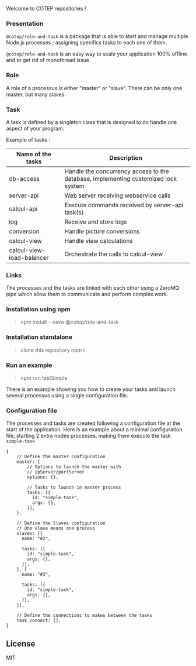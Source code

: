 Welcome to COTEP repositories !

### Presentation

`@cotep/role-and-task` is a package that is able to start and manage multiple Node.js processes ; assigning specifics tasks to each one of them.

`@cotep/role-and-task` is an easy way to scale your application 100% offline and to get rid of monothread issue.

### Role

A role of a processus is either "master" or "slave". There can be only one master, but many slaves.

### Task

A task is defined by a singleton class that is designed to do handle one aspect of your program.

Example of tasks :

|Name of the tasks| Description |
|-----------------|------------|
| db-access | Handle the concurrency access to the database, implementing customized lock system  |
| server-api | Web server receiving webservice calls  |
| calcul-api | Execute commands received by server-api task(s)  |
| log | Receive and store logs |
| conversion | Handle picture conversions  |
| calcul-view |  Handle view calculations |
| calcul-view-load-balancer | Orchestrate the calls to calcul-view |

### Links

The processes and the tasks are linked with each other using a ZeroMQ pipe which allow them to communicate and perform complex work.

### Installation using npm

> npm install --save @cotep/role-and-task

### Installation standalone

> clone this repository
> npm i


### Run an example

> npm run testSimple

There is an example showing you how to create your tasks and launch several processus using a single configuration file.

### Configuration file

The processes and tasks are created following a configuration file at the start of the application. Here is an example about a minimal configuration file, starting 2 extra nodes processes, making them execute the task `simple-task`

```
{
    // Define the master configuration
    master: {
        // Options to launch the master with
        // ipServer/portServer
        options: {},

        // Tasks to launch in master process
        tasks: [{
          id: "simple-task",
          args: {},
        }],
    },

    // Define the Slaves configuration
    // One slave means one process
    slaves: [{
      name: "#2",

      tasks: [{
        id: "simple-task",
        args: {},
      }],
    }, {
      name: "#3",

      tasks: [{
        id: "simple-task",
        args: {},
      }],
    }],

    // Define the connections to makes between the tasks
    task_connect: [],
}
```


License
----

MIT

[//]: # (These are reference links used in the body of this note and get stripped out when the markdown processor does its job. There is no need to format nicely because it shouldn't be seen. Thanks SO - http://stackoverflow.com/questions/4823468/store-comments-in-markdown-syntax)

   [node.js]: <http://nodejs.org>
